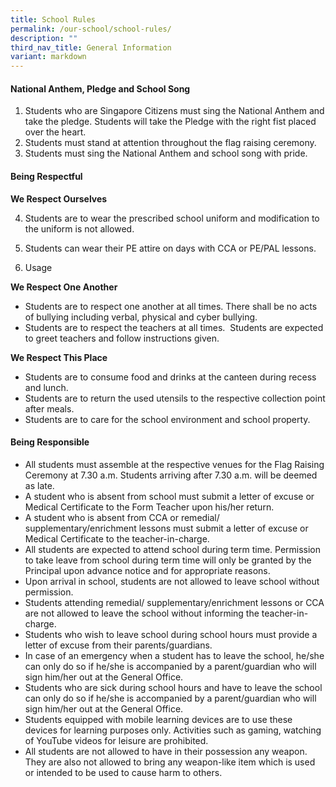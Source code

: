 ```yaml
---
title: School Rules
permalink: /our-school/school-rules/
description: ""
third_nav_title: General Information
variant: markdown
---
```

#### National Anthem, Pledge and School Song

1. Students who are Singapore Citizens must sing the National Anthem and take the pledge. Students will take the Pledge with the right fist placed over the heart.
2. Students must stand at attention throughout the flag raising ceremony.
3. Students must sing the National Anthem and school song with pride.

#### Being Respectful
<b>We Respect Ourselves</b>

4. Students are to wear the prescribed school uniform and modification to the uniform is not allowed.
5. Students can wear their PE attire on days with CCA or PE/PAL lessons.


6. Usage  

**We Respect One Another**

*   Students are to respect one another at all times. There shall be no acts of bullying including verbal, physical and cyber bullying.
*   Students are to respect the teachers at all times.&nbsp; Students are expected to greet teachers and follow instructions given.

**We Respect This Place**

*   Students are to consume food and drinks at the canteen during recess and lunch.
*   Students are to return the used utensils to the respective collection point after meals.
*   Students are to care for the school environment and school property.

#### Being Responsible

*   All students must assemble at the respective venues for the Flag Raising Ceremony at 7.30 a.m. Students arriving after 7.30 a.m. will be deemed as late.
*   A student who is absent from school must submit a letter of excuse or Medical Certificate to the Form Teacher upon his/her return.
*   A student who is absent from CCA or remedial/ supplementary/enrichment lessons must submit a letter of excuse or Medical Certificate to the teacher-in-charge.
*   All students are expected to attend school during term time. Permission to take leave from school during term time will only be granted by the Principal upon advance notice and for appropriate reasons.
*   Upon arrival in school, students are not allowed to leave school without permission.
*   Students attending remedial/ supplementary/enrichment lessons or CCA are not allowed to leave the school without informing the teacher-in-charge.
*   Students who wish to leave school during school hours must provide a letter of excuse from their parents/guardians.
*   In case of an emergency when a student has to leave the school, he/she can only do so if he/she is accompanied by a parent/guardian who will sign him/her out at the General Office.
*   Students who are sick during school hours and have to leave the school can only do so if he/she is accompanied by a parent/guardian who will sign him/her out at the General Office.
*   Students equipped with mobile learning devices are to use these devices for learning purposes only. Activities such as gaming, watching of YouTube videos for leisure are prohibited.
*   All students are not allowed to have in their possession any weapon. They are also not allowed to bring any weapon-like item which is used or intended to be used to cause harm to others.